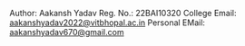 Author: Aakansh Yadav
Reg. No.: 22BAI10320
College Email: aakanshyadav2022@vitbhopal.ac.in
Personal EMail: aakanshyadav670@gmail.com
